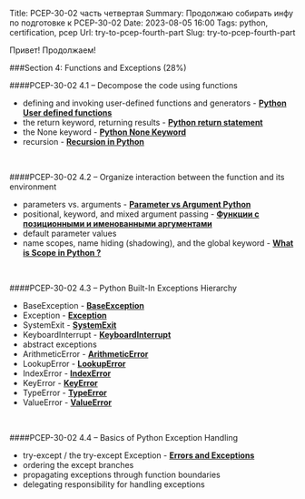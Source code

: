 Title: PCEP-30-02 часть четвертая
Summary: Продолжаю собирать инфу по подготовке к PCEP-30-02
Date: 2023-08-05 16:00
Tags: python, certification, pcep
Url: try-to-pcep-fourth-part
Slug: try-to-pcep-fourth-part


Привет! Продолжаем!

###Section 4: Functions and Exceptions (28%)

####PCEP-30-02 4.1 – Decompose the code using functions
- defining and invoking user-defined functions and generators - [**Python User defined functions**](https://www.geeksforgeeks.org/python-user-defined-functions/)
- the return keyword, returning results - [**Python return statement**](https://www.geeksforgeeks.org/python-return-statement/)
- the None keyword - [**Python None Keyword**](https://www.geeksforgeeks.org/python-none-keyword/)
- recursion - [**Recursion in Python**](https://www.geeksforgeeks.org/recursion-in-python/)

<br/>

####PCEP-30-02 4.2 – Organize interaction between the function and its environment
- parameters vs. arguments - [**Parameter vs Argument Python**](https://stackoverflow.com/questions/47169033/parameter-vs-argument-python)
- positional, keyword, and mixed argument passing - [**Функции с позиционными и именованными аргументами**](https://proglib.io/p/samouchitel-po-python-dlya-nachinayushchih-chast-11-funkcii-s-pozicionnymi-i-imenovannymi-argumentami-2023-01-09)
- default parameter values
- name scopes, name hiding (shadowing), and the global keyword - [**What is Scope in Python ?**](https://www.onlinetutorialspoint.com/python/what-is-scope-in-python.html)

<br/>

####PCEP-30-02 4.3 – Python Built-In Exceptions Hierarchy
- BaseException - [**BaseException**](https://docs.python.org/3/library/exceptions.html#BaseException)
- Exception - [**Exception**](https://docs.python.org/3/library/exceptions.html#Exception)
- SystemExit - [**SystemExit**](https://docs.python.org/3/library/exceptions.html#SystemExit)
- KeyboardInterrupt - [**KeyboardInterrupt**](https://docs.python.org/3/library/exceptions.html#KeyboardInterrupt)
- abstract exceptions
- ArithmeticError - [**ArithmeticError**](https://docs.python.org/3/library/exceptions.html#ArithmeticError)
- LookupError - [**LookupError**](https://docs.python.org/3/library/exceptions.html#LookupError)
- IndexError - [**IndexError**](https://docs.python.org/3/library/exceptions.html#IndexError)
- KeyError - [**KeyError**](https://docs.python.org/3/library/exceptions.html#KeyError)
- TypeError - [**TypeError**](https://docs.python.org/3/library/exceptions.html#TypeError)
- ValueError - [**ValueError**](https://docs.python.org/3/library/exceptions.html#ValueError)

<br/>

####PCEP-30-02 4.4 – Basics of Python Exception Handling
- try-except / the try-except Exception - [**Errors and Exceptions**](https://docs.python.org/3/tutorial/errors.html)
- ordering the except branches
- propagating exceptions through function boundaries
- delegating responsibility for handling exceptions
